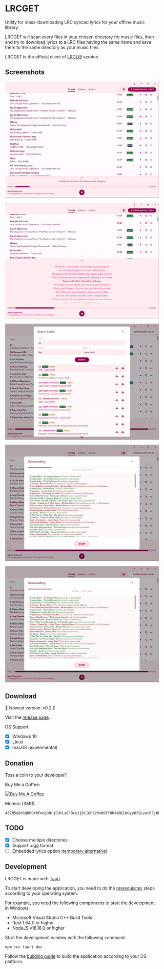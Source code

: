 # LRCGET

Utility for mass-downloading LRC synced lyrics for your offline music library.

LRCGET will scan every files in your chosen directory for music files, then and try to download lyrics to a LRC files having the same name and save them to the same directory as your music files.

LRCGET is the official client of [LRCLIB](https://lrclib.net) service.

## Screenshots

![01.png](screenshots/01.png?2)

![02.png](screenshots/02.png?2)

![03.png](screenshots/03.png?2)

![04.png](screenshots/04.png?2)

![05.png](screenshots/04.png?2)

## Download

🎉 Newest version: v0.2.0

Visit the [release page](https://github.com/tranxuanthang/lrcget/releases).

OS Support:

- [x] Windows 10
- [x] Linux
- [x] macOS (experimental)

## Donation

Toss a coin to your developer?

Buy Me a Coffee:

<a href="https://www.buymeacoffee.com/thangtran" target="_blank"><img src="https://cdn.buymeacoffee.com/buttons/default-orange.png" alt="Buy Me A Coffee" height="41" width="174"></a>

Monero (XMR):

```
43ZN5qDdGQhPGthFnngD8rjCHYLsEFBcyJjDC1GPZzVxWSfT8R48QCLNGyy6Z9LvatF5j8kSgv23DgJpixJg8bnmMnKm3b7
```

## TODO

- [x] Choose multiple directories
- [x] Support .ogg format
- [ ] Embedded lyrics option ([temporary alternative](https://github.com/TheRedSpy15/lrcput))

## Development

LRCGET is made with [Tauri](https://tauri.app).

To start developing the application, you need to do the [prerequisites](https://tauri.app/v1/guides/getting-started/prerequisites) steps according to your operating system.

For example, you need the following components to start the development in Windows:

- Microsoft Visual Studio C++ Build Tools
- Rust 1.64.0 or higher
- NodeJS v16.18.0 or higher

Start the development window with the following command:

``` shell
npm run tauri dev
```

Follow the [building guide](https://tauri.app/v1/guides/building/) to build the application according to your OS platform.
